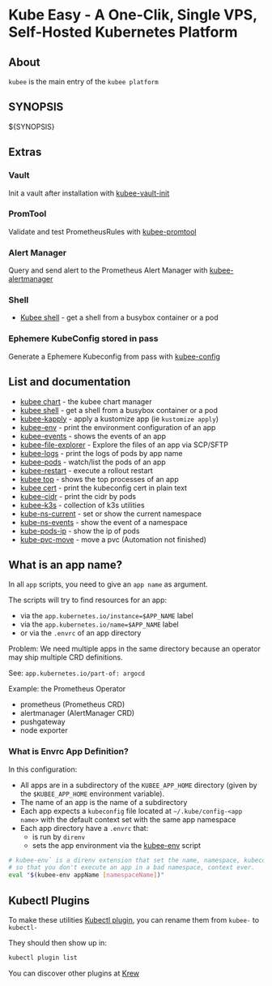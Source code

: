 # Kube Easy - A One-Clik, Single VPS, Self-Hosted Kubernetes Platform


## About
`kubee` is the main entry of the `kubee platform`


## SYNOPSIS

${SYNOPSIS}

## Extras

### Vault

Init a vault after installation with [kubee-vault-init](../bin-generated/kubee-vault-init-unseal.md)

### PromTool

Validate and test PrometheusRules with [kubee-promtool](../bin-generated/kubee-promtool.md)

### Alert Manager

Query and send alert to the Prometheus Alert Manager with [kubee-alertmanager](../bin-generated/kubee-alertmanager.md)

### Shell

* [Kubee shell](../bin-generated/kubee-shell.md) - get a shell from a busybox container or a pod

### Ephemere KubeConfig stored in pass

Generate a Ephemere Kubeconfig from pass with [kubee-config](../lib/kubee-config.md)

## List and documentation

* [kubee chart](../bin-generated/kubee-chart.md) - the kubee chart manager
* [kubee shell](../bin-generated/kubee-shell.md) - get a shell from a busybox container or a pod
* [kubee-kapply](../bin/kubee-kapply) - apply a kustomize app (ie `kustomize apply`)
* [kubee-env](../bin/kubee-env) - print the environment configuration of an app
* [kubee-events](../bin/kubee-event) - shows the events of an app
* [kubee-file-explorer](../bin/kubee-volume-explorer) - Explore the files of an app via SCP/SFTP
* [kubee-logs](../bin/kubee-logs) - print the logs of pods by app name
* [kubee-pods](../bin/kubectl-xpod) - watch/list the pods of an app
* [kubee-restart](../bin/kubee-restart) - execute a rollout restart
* [kubee top](../bin/kubectl-xtop) - shows the top processes of an app
* [kubee cert](../bin-generated/kubee-cert.md) - print the kubeconfig cert in plain text
* [kubee-cidr](../bin/kubee-pods-cidr) - print the cidr by pods
* [kubee-k3s](../bin/kubee-k3s.md) - collection of k3s utilities
* [kube-ns-current](../bin/kubee-ns) - set or show the current namespace
* [kube-ns-events](../bin/kubectl-xevents) - show the event of a namespace
* [kube-pods-ip](../bin/kubee-pods-ip) - show the ip of pods
* [kube-pvc-move](../bin/kubee-pvc-move) - move a pvc (Automation not finished)

## What is an app name?

In all `app` scripts, you need to give an `app name` as argument.

The scripts will try to find resources for an app:
* via the `app.kubernetes.io/instance=$APP_NAME` label
* via the `app.kubernetes.io/name=$APP_NAME` label
* or via the `.envrc` of an app directory

Problem: We need multiple apps in the same directory
because an operator may ship multiple CRD definitions.

See: `app.kubernetes.io/part-of: argocd`

Example: the Prometheus Operator
* prometheus (Prometheus CRD)
* alertmanager (AlertManager CRD)
* pushgateway
* node exporter


### What is Envrc App Definition?

In this configuration:
* All apps are in a subdirectory of the `KUBEE_APP_HOME` directory (given by the `$KUBEE_APP_HOME` environment variable).
* The name of an app is the name of a subdirectory
* Each app expects a `kubeconfig` file located at `~/.kube/config-<app name>` with the default context set with the same app namespace
* Each app directory have a `.envrc` that:
    * is run by `direnv`
    * sets the app environment via the [kubee-env](docs/bin/kubee-env) script
```bash
# kubee-env` is a direnv extension that set the name, namespace, kubeconfig and directory of an app as environment
# so that you don't execute an app in a bad namespace, context ever. 
eval "$(kubee-env appName [namespaceName])"
```


## Kubectl Plugins

To make these utilities [Kubectl plugin](https://kubernetes.io/docs/tasks/extend-kubectl/kubectl-plugins/),
you can rename them from `kubee-` to `kubectl-`

They should then show up in:
```bash
kubectl plugin list
```


You can discover other plugins at [Krew](https://krew.sigs.k8s.io/plugins/)
